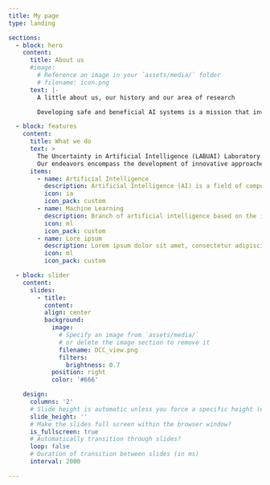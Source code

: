 ```yaml
---
title: My page
type: landing

sections:
  - block: hero
    content:
      title: About us
      #image:
        # Reference an image in your `assets/media/` folder
        # filename: icon.png
      text: |-
        A little about us, our history and our area of research

        Developing safe and beneficial AI systems is a mission that involves curious minds from diverse disciplines. We invite you to discover more about LabUAI.

  - block: features
    content:
      title: What we do
      text: >
        The Uncertainty in Artificial Intelligence (LABUAI) Laboratory is dedicated to the exploration and advancement of cutting-edge techniques within the realm of AI. Our primary focus lies in delving into the uncertainties inherent in artificial intelligence, and our research spans various applications with a strong connection to the intricate world of AI.
        Our endeavors encompass the development of innovative approaches to Machine Learning and Image Processing, with a particular emphasis on navigating the uncertainties that AI presents. Our main research topics are:<br><br>
      items:
        - name: Artificial Intelligence
          description: Artificial Intelligence (AI) is a field of computer science that seeks to develop systems capable of performing tasks that traditionally require human intelligence. These systems use algorithms and models to learn from data, recognize patterns and solve problems autonomously.
          icon: ia
          icon_pack: custom
        - name: Machine Learning
          description: Branch of artificial intelligence based on the idea that systems can learn from data and make decisions with minimal human intervention. The objective is to enable machines to perform autonomous tasks, such as pattern recognition and result prediction, with applications in data analysis, voice recognition and optimization of industrial processes.
          icon: ml
          icon_pack: custom
        - name: Lore ipsum
          description: Lorem ipsum dolor sit amet, consectetur adipiscing elit, sed do eiusmod tempor incididunt ut labore et dolore magna aliqua. Ut enim ad minim veniam, quis nostrud exercitation ullamco laboris nisi ut aliquip ex ea commodo consequat. Duis aute irure dolor in reprehenderit in voluptate velit esse cillum dolore eu fugiat nulla pariatur.
          icon: ml
          icon_pack: custom

  - block: slider
    content:
      slides:
        - title:
          content:
          align: center
          background:
            image:
              # Specify an image from `assets/media/`
              # or delete the image section to remove it
              filename: DCC_view.png
              filters:
                brightness: 0.7
            position: right
            color: '#666'

    design:
      columns: '2'
      # Slide height is automatic unless you force a specific height (e.g. '400px')
      slide_height: ''
      # Make the slides full screen within the browser window?
      is_fullscreen: true
      # Automatically transition through slides?
      loop: false
      # Duration of transition between slides (in ms)
      interval: 2000

---
```

